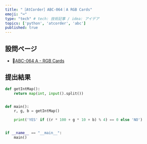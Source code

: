 ```yaml
---
title: "［AtCorder］ABC-064｜A RGB Cards"
emoji: "⌨️"
type: "tech" # tech: 技術記事 / idea: アイデア
topics: ['python', 'atcorder', 'abc']
published: true
---
```


## 設問ページ

- 🔗[ABC-064 A - RGB Cards](https://atcoder.jp/contests/abc064/tasks/abc064_a)

## 提出結果

```python
def getIntMap():
    return map(int, input().split())


def main():
    r, g, b = getIntMap()

    print('YES' if ((r * 100 + g * 10 + b) % 4) == 0 else 'NO')


if __name__ == "__main__":
    main()
```
